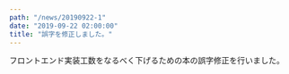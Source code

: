 ```yaml
---
path: "/news/20190922-1"
date: "2019-09-22 02:00:00"
title: "誤字を修正しました。"
---
```


フロントエンド実装工数をなるべく下げるための本の誤字修正を行いました。
